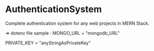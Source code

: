 ﻿# AuthenticationSystem
Complete authentication system for any web projects in MERN Stack.

=> dotenv file sample :
MONGO_URL = "mongodb_URL"

PRIVATE_KEY = "anyStringAsPrivateKey"
